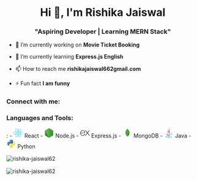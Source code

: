 <h1 align="center">Hi 👋, I'm Rishika Jaiswal</h1>
<h3 align="center">"Aspiring Developer | Learning MERN Stack"</h3>

- 🔭 I’m currently working on **Movie Ticket Booking**

- 🌱 I’m currently learning **Express.js English**

- 📫 How to reach me **rishikajaiswal662gmail.com**

- ⚡ Fun fact **I am funny**

<h3 align="left">Connect with me:</h3>

<h3 align="left">Languages and Tools:</h3> :
- <img src="https://raw.githubusercontent.com/devicons/devicon/master/icons/react/react-original.svg" alt="React" width="25"/> React  
- <img src="https://raw.githubusercontent.com/devicons/devicon/master/icons/nodejs/nodejs-original.svg" alt="Node.js" width="25"/> Node.js  
- <img src="https://raw.githubusercontent.com/devicons/devicon/master/icons/express/express-original.svg" alt="Express.js" width="25"/> Express.js  
- <img src="https://raw.githubusercontent.com/devicons/devicon/master/icons/mongodb/mongodb-original.svg" alt="MongoDB" width="25"/> MongoDB  
- <img src="https://raw.githubusercontent.com/devicons/devicon/master/icons/java/java-original.svg" alt="Java" width="25"/> Java  
- <img src="https://raw.githubusercontent.com/devicons/devicon/master/icons/python/python-original.svg" alt="Python" width="25"/> Python  


<p><img align="center" src="https://github-readme-stats.vercel.app/api/top-langs?username=rishika-jaiswal62&show_icons=true&locale=en&layout=compact" alt="rishika-jaiswal62" /></p>

<p><img align="center" src="https://github-readme-streak-stats.herokuapp.com/?user=rishika-jaiswal62&" alt="rishika-jaiswal62" /></p>

